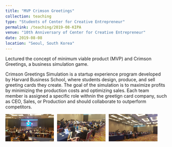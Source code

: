 ```yaml
---
title: "MVP Crimson Greetings"
collection: teaching
type: "Students of Center for Creative Entrepreneur"
permalink: /teaching/2019-08-KIPA
venue: "10th Anniversary of Center for Creative Entrepreneur"
date: 2019-08-08
location: "Seoul, South Korea"
---
```


Lectured the concept of minimum viable product (MVP) and Crimson Greetings, a business simulation game.

Crimson Greetings Simulation is a startup experience program developed by Harvard Business School, where students design, produce, and sell greeting cards they create. The goal of the simulation is to maximize profits by minimizing the production costs and optimizing sales. Each team member is assigned a specific role withnin the greetign card company, such as CEO, Sales, or Production and should collaborate to outperform competitors.

<div style="display: flex; flex-wrap: wrap; gap: 10px;">
  <img src="/images/crimson_1.jpeg" alt="Image 1" style="width: 30%;"/>
  <img src="/images/crimson_2.jpeg" alt="Image 2" style="width: 30%;"/>
  <img src="/images/crimson_3.jpeg" alt="Image 3" style="width: 30%;"/>
</div>